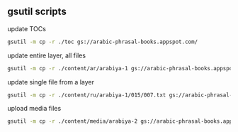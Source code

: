 ## gsutil scripts

update TOCs

```bash
gsutil -m cp -r ./toc gs://arabic-phrasal-books.appspot.com/
```

update entire layer, all files

```bash
gsutil -m cp -r ./content/ar/arabiya-1 gs://arabic-phrasal-books.appspot.com/content/ar
```

update single file from a layer

```bash
gsutil -m cp -r ./content/ru/arabiya-1/015/007.txt gs://arabic-phrasal-books.appspot.com/content/ru/arabiya-1/015/007.txt
```

upload media files

```bash
gsutil -m cp -r ./content/media/arabiya-2 gs://arabic-phrasal-books.appspot.com/content/media
```
